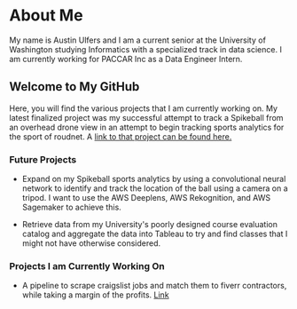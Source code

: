 # About Me

My name is Austin Ulfers and I am a current senior at the University of Washington studying Informatics with a specialized track in data science. I am currently working for PACCAR Inc as a Data Engineer Intern.

## Welcome to My GitHub

Here, you will find the various projects that I am currently working on. My latest finalized project was my successful attempt to track a Spikeball from an overhead drone view in an attempt to begin tracking sports analytics for the sport of roudnet. A [link to that project can be found here.](https://austinulfers.github.io/spikeball-tracking/)

### Future Projects

- Expand on my Spikeball sports analytics by using a convolutional neural network to identify and track the location of the ball using a camera on a tripod. I want to use the AWS Deeplens, AWS Rekognition, and AWS Sagemaker to achieve this.

- Retrieve data from my University's poorly designed course evaluation catalog and aggregate the data into Tableau to try and find classes that I might not have otherwise considered.

### Projects I am Currently Working On

- A pipeline to scrape craigslist jobs and match them to fiverr contractors, while taking a margin of the profits. [Link](https://github.com/austinulfers/job-automation)
